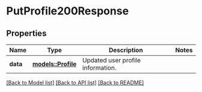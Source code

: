 # PutProfile200Response

## Properties

Name | Type | Description | Notes
------------ | ------------- | ------------- | -------------
**data** | [**models::Profile**](Profile.md) | Updated user profile information. | 

[[Back to Model list]](../README.md#documentation-for-models) [[Back to API list]](../README.md#documentation-for-api-endpoints) [[Back to README]](../README.md)


